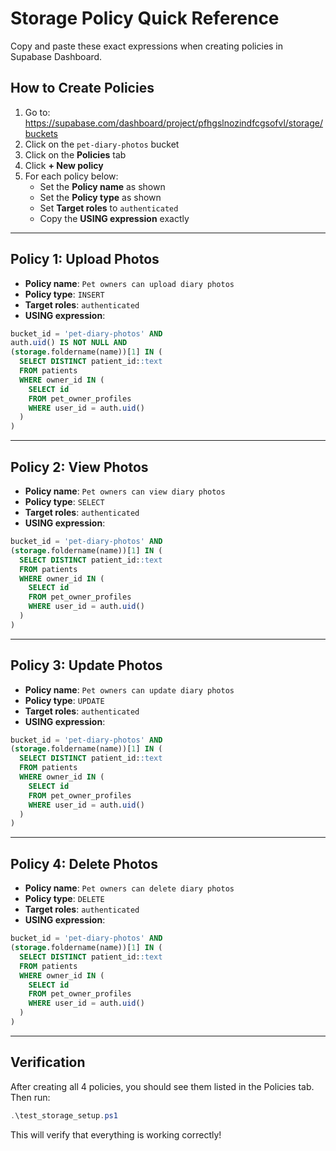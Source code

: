 # Storage Policy Quick Reference

Copy and paste these exact expressions when creating policies in Supabase Dashboard.

## How to Create Policies

1. Go to: https://supabase.com/dashboard/project/pfhgslnozindfcgsofvl/storage/buckets
2. Click on the `pet-diary-photos` bucket
3. Click on the **Policies** tab
4. Click **+ New policy**
5. For each policy below:
   - Set the **Policy name** as shown
   - Set the **Policy type** as shown  
   - Set **Target roles** to `authenticated`
   - Copy the **USING expression** exactly

---

## Policy 1: Upload Photos

- **Policy name**: `Pet owners can upload diary photos`
- **Policy type**: `INSERT`
- **Target roles**: `authenticated`
- **USING expression**:
```sql
bucket_id = 'pet-diary-photos' AND
auth.uid() IS NOT NULL AND
(storage.foldername(name))[1] IN (
  SELECT DISTINCT patient_id::text 
  FROM patients 
  WHERE owner_id IN (
    SELECT id 
    FROM pet_owner_profiles 
    WHERE user_id = auth.uid()
  )
)
```

---

## Policy 2: View Photos

- **Policy name**: `Pet owners can view diary photos`
- **Policy type**: `SELECT`
- **Target roles**: `authenticated`
- **USING expression**:
```sql
bucket_id = 'pet-diary-photos' AND
(storage.foldername(name))[1] IN (
  SELECT DISTINCT patient_id::text 
  FROM patients 
  WHERE owner_id IN (
    SELECT id 
    FROM pet_owner_profiles 
    WHERE user_id = auth.uid()
  )
)
```

---

## Policy 3: Update Photos

- **Policy name**: `Pet owners can update diary photos`
- **Policy type**: `UPDATE`
- **Target roles**: `authenticated`
- **USING expression**:
```sql
bucket_id = 'pet-diary-photos' AND
(storage.foldername(name))[1] IN (
  SELECT DISTINCT patient_id::text 
  FROM patients 
  WHERE owner_id IN (
    SELECT id 
    FROM pet_owner_profiles 
    WHERE user_id = auth.uid()
  )
)
```

---

## Policy 4: Delete Photos

- **Policy name**: `Pet owners can delete diary photos`
- **Policy type**: `DELETE`  
- **Target roles**: `authenticated`
- **USING expression**:
```sql
bucket_id = 'pet-diary-photos' AND
(storage.foldername(name))[1] IN (
  SELECT DISTINCT patient_id::text 
  FROM patients 
  WHERE owner_id IN (
    SELECT id 
    FROM pet_owner_profiles 
    WHERE user_id = auth.uid()
  )
)
```

---

## Verification

After creating all 4 policies, you should see them listed in the Policies tab. Then run:

```powershell
.\test_storage_setup.ps1
```

This will verify that everything is working correctly!